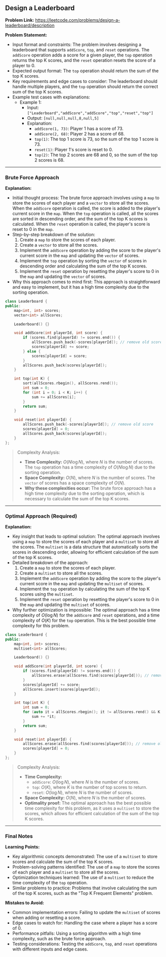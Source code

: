 ## Design a Leaderboard

**Problem Link:** https://leetcode.com/problems/design-a-leaderboard/description

**Problem Statement:**
- Input format and constraints: The problem involves designing a leaderboard that supports `addScore`, `top`, and `reset` operations. The `addScore` operation adds a score for a given player, the `top` operation returns the top K scores, and the `reset` operation resets the score of a player to 0.
- Expected output format: The `top` operation should return the sum of the top K scores.
- Key requirements and edge cases to consider: The leaderboard should handle multiple players, and the `top` operation should return the correct sum of the top K scores.
- Example test cases with explanations:
  - Example 1: 
    - Input: `["Leaderboard","addScore","addScore","top","reset","top"]`
    - Output: `[null,null,null,8,null,5]`
    - Explanation: 
      - `addScore(1, 73)`: Player 1 has a score of 73.
      - `addScore(2, 68)`: Player 2 has a score of 68.
      - `top(1)`: The top 1 score is 73, so the sum of the top 1 score is 73.
      - `reset(1)`: Player 1's score is reset to 0.
      - `top(2)`: The top 2 scores are 68 and 0, so the sum of the top 2 scores is 68.

---

### Brute Force Approach

**Explanation:**
- Initial thought process: The brute force approach involves using a `map` to store the scores of each player and a `vector` to store all the scores. When the `addScore` operation is called, the score is added to the player's current score in the `map`. When the `top` operation is called, all the scores are sorted in descending order, and the sum of the top K scores is calculated. When the `reset` operation is called, the player's score is reset to 0 in the `map`.
- Step-by-step breakdown of the solution:
  1. Create a `map` to store the scores of each player.
  2. Create a `vector` to store all the scores.
  3. Implement the `addScore` operation by adding the score to the player's current score in the `map` and updating the `vector` of scores.
  4. Implement the `top` operation by sorting the `vector` of scores in descending order and calculating the sum of the top K scores.
  5. Implement the `reset` operation by resetting the player's score to 0 in the `map` and updating the `vector` of scores.
- Why this approach comes to mind first: This approach is straightforward and easy to implement, but it has a high time complexity due to the sorting operation.

```cpp
class Leaderboard {
public:
    map<int, int> scores;
    vector<int> allScores;

    Leaderboard() {}

    void addScore(int playerId, int score) {
        if (scores.find(playerId) != scores.end()) {
            allScores.push_back(-scores[playerId]); // remove old score
            scores[playerId] += score;
        } else {
            scores[playerId] = score;
        }
        allScores.push_back(scores[playerId]);
    }

    int top(int K) {
        sort(allScores.rbegin(), allScores.rend());
        int sum = 0;
        for (int i = 0; i < K; i++) {
            sum += allScores[i];
        }
        return sum;
    }

    void reset(int playerId) {
        allScores.push_back(-scores[playerId]); // remove old score
        scores[playerId] = 0;
        allScores.push_back(scores[playerId]);
    }
};
```

> Complexity Analysis:
> - **Time Complexity:** $O(N \log N)$, where $N$ is the number of scores. The `top` operation has a time complexity of $O(N \log N)$ due to the sorting operation.
> - **Space Complexity:** $O(N)$, where $N$ is the number of scores. The `vector` of scores has a space complexity of $O(N)$.
> - **Why these complexities occur:** The brute force approach has a high time complexity due to the sorting operation, which is necessary to calculate the sum of the top K scores.

---

### Optimal Approach (Required)

**Explanation:**
- Key insight that leads to optimal solution: The optimal approach involves using a `map` to store the scores of each player and a `multiset` to store all the scores. The `multiset` is a data structure that automatically sorts the scores in descending order, allowing for efficient calculation of the sum of the top K scores.
- Detailed breakdown of the approach:
  1. Create a `map` to store the scores of each player.
  2. Create a `multiset` to store all the scores.
  3. Implement the `addScore` operation by adding the score to the player's current score in the `map` and updating the `multiset` of scores.
  4. Implement the `top` operation by calculating the sum of the top K scores using the `multiset`.
  5. Implement the `reset` operation by resetting the player's score to 0 in the `map` and updating the `multiset` of scores.
- Why further optimization is impossible: The optimal approach has a time complexity of $O(\log N)$ for the `addScore` and `reset` operations, and a time complexity of $O(K)$ for the `top` operation. This is the best possible time complexity for this problem.

```cpp
class Leaderboard {
public:
    map<int, int> scores;
    multiset<int> allScores;

    Leaderboard() {}

    void addScore(int playerId, int score) {
        if (scores.find(playerId) != scores.end()) {
            allScores.erase(allScores.find(scores[playerId])); // remove old score
        }
        scores[playerId] += score;
        allScores.insert(scores[playerId]);
    }

    int top(int K) {
        int sum = 0;
        for (auto it = allScores.rbegin(); it != allScores.rend() && K > 0; it++, K--) {
            sum += *it;
        }
        return sum;
    }

    void reset(int playerId) {
        allScores.erase(allScores.find(scores[playerId])); // remove old score
        scores[playerId] = 0;
    }
};
```

> Complexity Analysis:
> - **Time Complexity:** 
>   - `addScore`: $O(\log N)$, where $N$ is the number of scores.
>   - `top`: $O(K)$, where $K$ is the number of top scores to return.
>   - `reset`: $O(\log N)$, where $N$ is the number of scores.
> - **Space Complexity:** $O(N)$, where $N$ is the number of scores.
> - **Optimality proof:** The optimal approach has the best possible time complexity for this problem, as it uses a `multiset` to store the scores, which allows for efficient calculation of the sum of the top K scores.

---

### Final Notes

**Learning Points:**
- Key algorithmic concepts demonstrated: The use of a `multiset` to store scores and calculate the sum of the top K scores.
- Problem-solving patterns identified: The use of a `map` to store the scores of each player and a `multiset` to store all the scores.
- Optimization techniques learned: The use of a `multiset` to reduce the time complexity of the `top` operation.
- Similar problems to practice: Problems that involve calculating the sum of the top K scores, such as the "Top K Frequent Elements" problem.

**Mistakes to Avoid:**
- Common implementation errors: Failing to update the `multiset` of scores when adding or resetting a score.
- Edge cases to watch for: Handling the case where a player has a score of 0.
- Performance pitfalls: Using a sorting algorithm with a high time complexity, such as the brute force approach.
- Testing considerations: Testing the `addScore`, `top`, and `reset` operations with different inputs and edge cases.